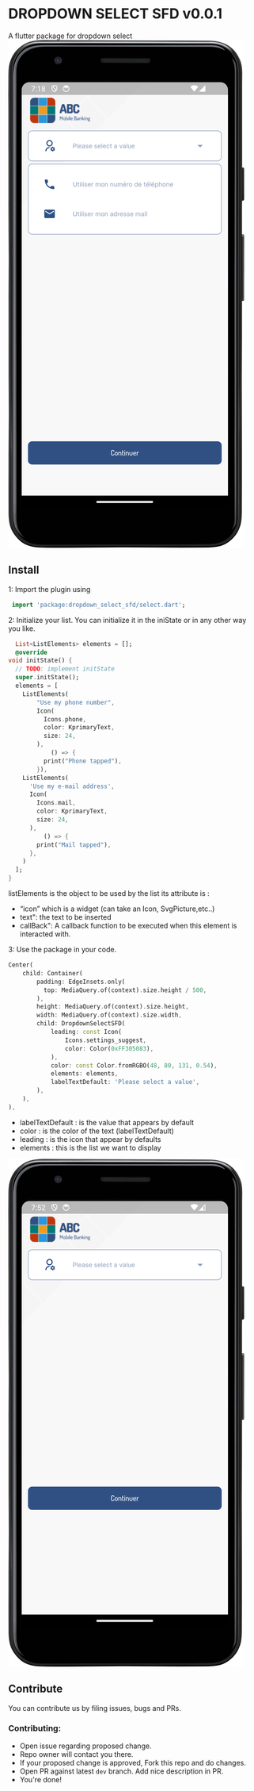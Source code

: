 # DROPDOWN SELECT SFD v0.0.1
A flutter package for dropdown select
![screen.png](screen.png)

## Install
1: Import the plugin using
```dart
 import 'package:dropdown_select_sfd/select.dart';
```

2: Initialize your list.
You can initialize it in the iniState or in any other way you like.
```dart
  List<ListElements> elements = [];
  @override
void initState() {
  // TODO: implement initState
  super.initState();
  elements = [
    ListElements(
        "Use my phone number",
        Icon(
          Icons.phone,
          color: KprimaryText,
          size: 24,
        ),
            () => {
          print("Phone tapped"),
        }),
    ListElements(
      'Use my e-mail address',
      Icon(
        Icons.mail,
        color: KprimaryText,
        size: 24,
      ),
          () => {
        print("Mail tapped"),
      },
    )
  ];
}
```
listElements is the object to be used by the list
its attribute is :
- “icon” which is a widget (can take an Icon, SvgPicture,etc..)
- text": the text to be inserted
- callBack": A callback function to be executed when this element is interacted with.

3: Use the package in your code.
```dart
Center(
    child: Container(
        padding: EdgeInsets.only(
          top: MediaQuery.of(context).size.height / 500,
        ),
        height: MediaQuery.of(context).size.height,
        width: MediaQuery.of(context).size.width,
        child: DropdownSelectSFD(
            leading: const Icon(
                Icons.settings_suggest,
                color: Color(0xFF305083),
            ),
            color: const Color.fromRGBO(48, 80, 131, 0.54),
            elements: elements,
            labelTextDefault: 'Please select a value',
        ),
    ),
),
```

- labelTextDefault : is the value that appears by default
- color : is the color of the text (labelTextDefault)
- leading : is the icon that appear by defaults
- elements : this is the list we want to display

![screen_1.png](screen_1.png)


## Contribute

You can contribute us by filing issues, bugs and PRs.

### Contributing:

- Open issue regarding proposed change.
- Repo owner will contact you there.
- If your proposed change is approved, Fork this repo and do changes.
- Open PR against latest `dev` branch. Add nice description in PR.
- You're done!
